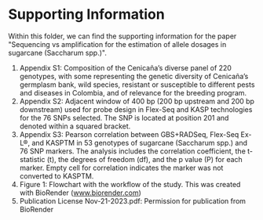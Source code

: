 # Supporting Information

Within this folder, we can find the supporting information for the paper "Sequencing vs amplification for the estimation of allele dosages in sugarcane (Saccharum spp.)".

1. Appendix S1: Composition of the Cenicaña’s diverse panel of 220 genotypes, with some representing the genetic diversity of Cenicaña’s germplasm bank, wild species, resistant or susceptible to different pests and diseases in Colombia, and of relevance for the breeding program.
2. Appendix S2: Adjacent window of 400 bp (200 bp upstream and 200 bp downstream) used for probe design in Flex-Seq and KASP technologies for the 76 SNPs selected. The SNP is located at position 201 and denoted within a squared bracket.
3. Appendix S3: Pearson correlation between GBS+RADSeq, Flex-Seq Ex-L®, and KASPTM in 53 genotypes of sugarcane (Saccharum spp.) and 76 SNP markers. The analysis includes the correlation coefficient, the t-statistic (t), the degrees of freedom (df), and the p value (P) for each marker. Empty cell for correlation indicates the marker was not converted to KASPTM.
4. Figure 1: Flowchart with the workflow of the study. This was created with BioRender (www.biorender.com)
5. Publication License Nov-21-2023.pdf: Permission for publication from BioRender
